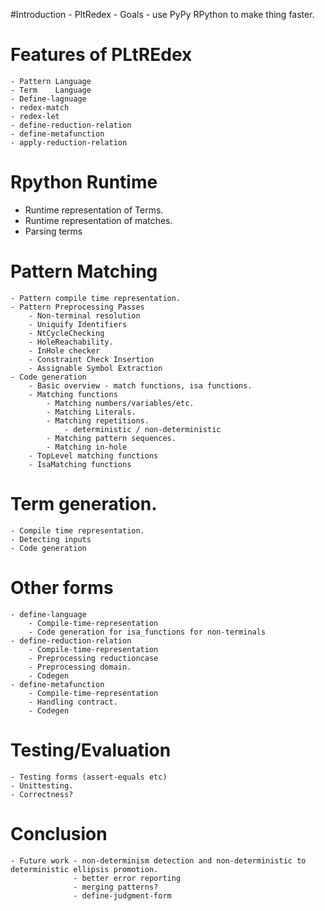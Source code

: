 #Introduction
	- PltRedex
	- Goals - use PyPy RPython to make thing faster.

# Features of PLtREdex
	- Pattern Language
	- Term    Language
	- Define-lagnuage
	- redex-match
	- redex-let
	- define-reduction-relation
	- define-metafunction
	- apply-reduction-relation

# Rpython Runtime 
- Runtime representation of Terms.
- Runtime representation of matches.
- Parsing terms

# Pattern Matching
	- Pattern compile time representation.
	- Pattern Preprocessing Passes
		- Non-terminal resolution
		- Uniquify Identifiers 
		- NtCycleChecking 
		- HoleReachability.
		- InHole checker
		- Constraint Check Insertion
		- Assignable Symbol Extraction
	- Code generation
		- Basic overview - match functions, isa functions.
		- Matching functions
			- Matching numbers/variables/etc.	
			- Matching Literals.
			- Matching repetitions.
				- deterministic / non-deterministic
			- Matching pattern sequences.
			- Matching in-hole
		- TopLevel matching functions
		- IsaMatching functions

# Term generation.
	- Compile time representation.
	- Detecting inputs
	- Code generation

# Other forms
	- define-language
		- Compile-time-representation
		- Code generation for isa_functions for non-terminals
	- define-reduction-relation
		- Compile-time-representation
		- Preprocessing reductioncase
		- Preprocessing domain.
		- Codegen
	- define-metafunction 
		- Compile-time-representation
		- Handling contract.
		- Codegen

# Testing/Evaluation
	- Testing forms (assert-equals etc)
	- Unittesting.
	- Correctness?

# Conclusion
	- Future work - non-determinism detection and non-deterministic to deterministic ellipsis promotion.
	              - better error reporting
				  - merging patterns?
				  - define-judgment-form

